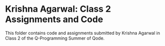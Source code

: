 # Krishna Agarwal: Class 2 Assignments and Code
This folder contains code and assignments submitted by Krishna Agarwal in Class 2 of the Q-Programming Summer of Qode.